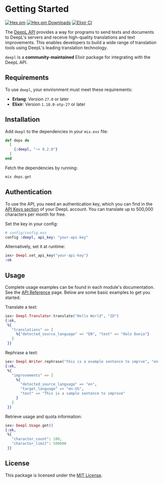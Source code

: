 # Getting Started

[![Hex.pm](https://img.shields.io/hexpm/v/deepl)](https://hex.pm/packages/deepl)
[![Hex.pm Downloads](https://img.shields.io/hexpm/dt/deepl)](https://hex.pm/packages/deepl)
[![Elixir CI](https://github.com/muzhawir/deepl/actions/workflows/build.yml/badge.svg)](https://github.com/muzhawir/deepl/actions/workflows/build.yml)

The [DeepL API](https://www.deepl.com/docs-api) provides a way for programs to send texts and
documents to DeepL's servers and receive high-quality translations and text improvements. This
enables developers to build a wide range of translation tools using DeepL's leading translation technology.

`deepl` is a **community-maintained** Elixir package for integrating with the DeepL API.

## Requirements

To use `deepl`, your environment must meet these requirements:

- **Erlang**: Version `27.0` or later
- **Elixir**: Version `1.18.0-otp-27` or later

## Installation

Add `deepl` to the dependencies in your `mix.exs` file:

```elixir
def deps do
  [
    {:deepl, "~> 0.2.0"}
  ]
end
```

Fetch the dependencies by running:

```sh
mix deps.get
```

## Authentication

To use the API, you need an authentication key, which you can find in the
[API Keys section](https://www.deepl.com/en/your-account/keys) of your DeepL account. You can translate up to 500,000 characters per month for free.

Set the key in your config:

```elixir
# config/config.exs
config :deepl, api_key: "your-api-key"
```

Alternatively, set it at runtime:

```elixir
iex> Deepl.set_api_key("your-api-key")
:ok
```

## Usage

Complete usage examples can be found in each module's documentation. See the
[API Reference](https://hexdocs.pm/deepl/api-reference.html) page. Below are some basic examples
to get you started.

Translate a text:

```elixir
iex> Deepl.Translator.translate("Hello World", "ID")
{:ok,
 %{
   "translations" => [
     %{"detected_source_language" => "EN", "text" => "Halo Dunia"}
   ]
 }}
```

Rephrase a text:

```elixir
iex> Deepl.Writer.rephrase("this is a example sentence to imprve", "en-US")
{:ok,
 %{
   "improvements" => [
     %{
       "detected_source_language" => "en",
       "target_language" => "en-US",
       "text" => "This is a sample sentence to improve"
     }
   ]
 }}
```

Retrieve usage and quota information:

```elixir
iex> Deepl.Usage.get()
{:ok,
 %{
   "character_count": 100,
   "character_limit": 500000
 }}
```

## License

This package is licensed under the [MIT License](https://github.com/muzhawir/deepl/blob/main/LICENSE.md).
